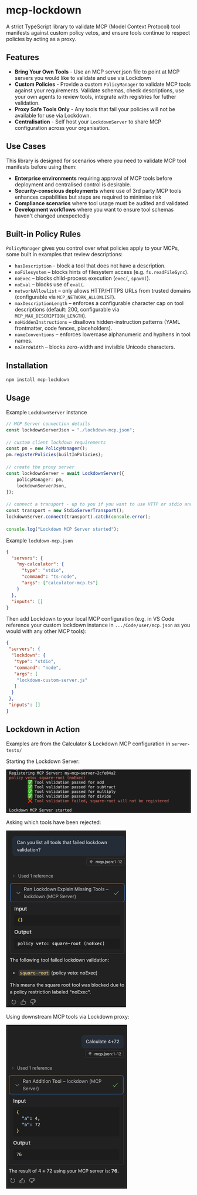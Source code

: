 # mcp-lockdown

A strict TypeScript library to validate MCP (Model Context Protocol) tool manifests against custom policy vetos, and ensure tools continue to respect policies by acting as a proxy.

## Features

- **Bring Your Own Tools** - Use an MCP server.json file to point at MCP servers you would like to validate and use via Lockdown
- **Custom Policies** - Provide a custom `PolicyManager` to validate MCP tools against your requirements. Validate schemas, check descriptions, use your own agents to review tools, integrate with registries for futher validation.
- **Proxy Safe Tools Only** - Any tools that fail your policies will not be available for use via Lockdown.
- **Centralisation** - Self host your `LockdownServer` to share MCP configuration across your organisation.

## Use Cases

This library is designed for scenarios where you need to validate MCP tool manifests before using them:

- **Enterprise environments** requiring approval of MCP tools before deployment and centralised control is desirable.
- **Security-conscious deployments** where use of 3rd party MCP tools enhances capabilities but steps are required to minimise risk
- **Compliance scenarios** where tool usage must be audited and validated
- **Development workflows** where you want to ensure tool schemas haven't changed unexpectedly

## Built-in Policy Rules

`PolicyManager` gives you control over what policies apply to your MCPs, some built in examples that review descriptions:

- `hasDescription` - block a tool that does not have a description.
- `noFilesystem` – blocks hints of filesystem access (e.g. `fs.readFileSync`).
- `noExec` – blocks child-process execution (`exec(`, `spawn(`).
- `noEval` – blocks use of `eval(`.
- `networkAllowlist` – only allows HTTP/HTTPS URLs from trusted domains (configurable via `MCP_NETWORK_ALLOWLIST`).
- `maxDescriptionLength` – enforces a configurable character cap on tool descriptions (default: 200, configurable via `MCP_MAX_DESCRIPTION_LENGTH`).
- `noHiddenInstructions` – disallows hidden-instruction patterns (YAML frontmatter, code fences, placeholders).
- `nameConventions` – enforces lowercase alphanumeric and hyphens in tool names.
- `noZeroWidth` – blocks zero-width and invisible Unicode characters.

## Installation

```bash
npm install mcp-lockdown
```

## Usage

Example `LockdownServer` instance

```typescript
// MCP Server connection details
const lockdownServerJson = "./lockdown-mcp.json";

// custom client lockdown requirements
const pm = new PolicyManager();
pm.registerPolicies(builtInPolicies);

// create the proxy server
const lockdownServer = await LockdownServer({
    policyManager: pm,
    lockdownServerJson,
});

// connect a transport - up to you if you want to use HTTP or stdio and where to host
const transport = new StdioServerTransport();
lockdownServer.connect(transport).catch(console.error);

console.log("Lockdown MCP Server started");
```

Example `lockdown-mcp.json`

```json
{
  "servers": {
    "my-calculator": {
      "type": "stdio",
      "command": "ts-node",
      "args": ["calculator-mcp.ts"]
    }
  },
  "inputs": []
}
```

Then add Lockdown to your local MCP configuration (e.g. in VS Code reference your custom lockdown instance in `.../Code/user/mcp.json` as you would with any other MCP tools):

```json
{
 "servers": {
  "lockdown": {
   "type": "stdio",
   "command": "node",
   "args": [
    "lockdown-custom-server.js"
   ]
  }
 },
 "inputs": []
}
```

## Lockdown in Action

Examples are from the Calculator & Lockdown MCP configuration in `server-tests/`

Starting the Lockdown Server:

![Lockdown has vetoed a potentially malicious MCP](docs/image.png)

Asking which tools have been rejected:

![VS Code explaining which tools have failed in lockdown and what policies rejected them](docs/image-1.png)

Using downstream MCP tools via Lockdown proxy:

![The add tool is available via the Lockdown MCP server](docs/image-2.png)
